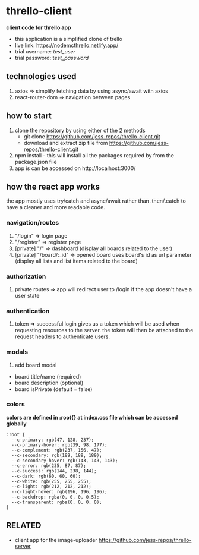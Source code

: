 # thrello-client

**client code for thrello app**
- this application is a simplified clone of trello
- live link: https://nodemcthrello.netlify.app/
- trial username: *test_user*
- trial password: t*est_password*

## technologies used

1. axios => simplify fetching data by using async/await with axios
2. react-router-dom => navigation between pages

## how to start

1. clone the repository by using either of the 2 methods
   - git clone https://github.com/jess-repos/thrello-client.git
   - download and extract zip file from https://github.com/jess-repos/thrello-client.git
2. npm install - this will install all the packages required by from the package.json file
3. app is can be accessed on http://localhost:3000/

## how the react app works

the app mostly uses try/catch and async/await rather than .then/.catch to have a cleaner and more readable code.

### navigation/routes

1. "/login" => login page
2. "/register" => register page
3. [private] "/" => dashboard (display all boards related to the user)
4. [private] "/board/:\_id" => opened board uses board's id as url parameter (display all lists and list items related to the board)

### authorization

1. private routes => app will redirect user to /login if the app doesn't have a user state

### authentication

1. token => successful login gives us a token which will be used when requesting resources to the server. the token will then be attached to the request headers to authenticate users.

### modals

1. add board modal

- board title/name (required)
- board description (optional)
- board isPrivate (default = false)

### colors

**colors are defined in :root{} at index.css file which can be accessed globally**

```
:root {
  --c-primary: rgb(47, 128, 237);
  --c-primary-hover: rgb(39, 98, 177);
  --c-complement: rgb(237, 156, 47);
  --c-secondary: rgb(189, 189, 189);
  --c-secondary-hover: rgb(143, 143, 143);
  --c-error: rgb(235, 87, 87);
  --c-success: rgb(144, 238, 144);
  --c-dark: rgb(60, 60, 60);
  --c-white: rgb(255, 255, 255);
  --c-light: rgb(212, 212, 212);
  --c-light-hover: rgb(196, 196, 196);
  --c-backdrop: rgba(0, 0, 0, 0.5);
  --c-transparent: rgba(0, 0, 0, 0);
}
```

## RELATED

- client app for the image-uploader https://github.com/jess-repos/thrello-server

